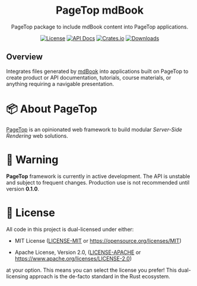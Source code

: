 <div align="center">

<h1>PageTop mdBook</h1>

<p>PageTop package to include mdBook content into PageTop applications.</p>

[![License](https://img.shields.io/badge/license-MIT%2FApache-blue.svg?style=for-the-badge)](#-license)
[![API Docs](https://img.shields.io/docsrs/pagetop-mdbook?label=API%20Docs&style=for-the-badge&logo=Docs.rs)](https://docs.rs/pagetop-mdbook)
[![Crates.io](https://img.shields.io/crates/v/pagetop-mdbook.svg?style=for-the-badge&logo=ipfs)](https://crates.io/crates/pagetop-mdbook)
[![Downloads](https://img.shields.io/crates/d/pagetop-mdbook.svg?style=for-the-badge&logo=transmission)](https://crates.io/crates/pagetop-mdbook)

</div>

## Overview

Integrates files generated by [mdBook](https://rust-lang.github.io/mdBook/) into applications built
on PageTop to create product or API documentation, tutorials, course materials, or anything
requiring a navigable presentation.


# 📦 About PageTop

[PageTop](https://docs.rs/pagetop) is an opinionated web framework to build modular *Server-Side
Rendering* web solutions.


# 🚧 Warning

**PageTop** framework is currently in active development. The API is unstable and subject to
frequent changes. Production use is not recommended until version **0.1.0**.


# 📜 License

All code in this project is dual-licensed under either:

  * MIT License
    ([LICENSE-MIT](LICENSE-MIT) or https://opensource.org/licenses/MIT)

  * Apache License, Version 2.0,
    ([LICENSE-APACHE](LICENSE-APACHE) or https://www.apache.org/licenses/LICENSE-2.0)

at your option. This means you can select the license you prefer! This dual-licensing approach is
the de-facto standard in the Rust ecosystem.
